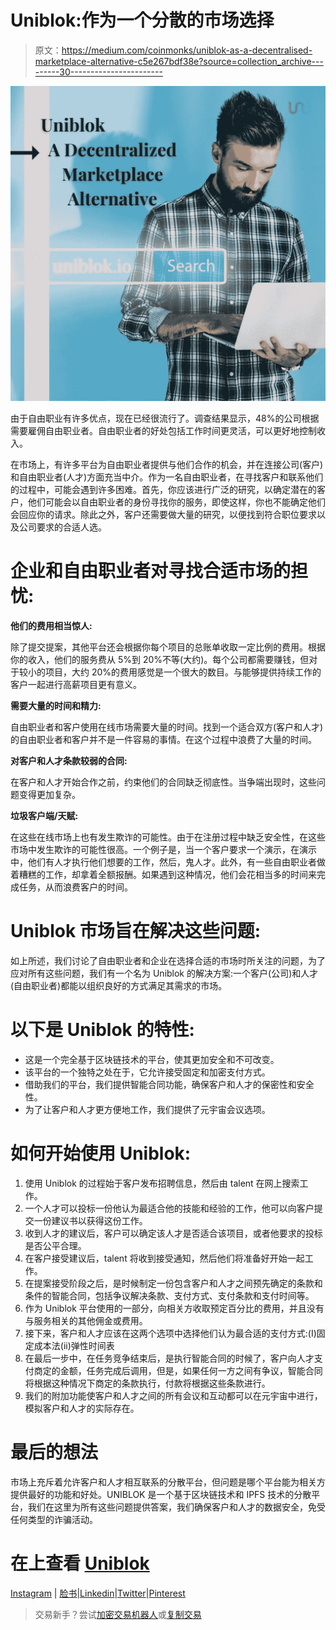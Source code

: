 # Uniblok:作为一个分散的市场选择

> 原文：<https://medium.com/coinmonks/uniblok-as-a-decentralised-marketplace-alternative-c5e267bdf38e?source=collection_archive---------30----------------------->

![](img/121d06af97b86813496e4fa47d1a7d0a.png)

由于自由职业有许多优点，现在已经很流行了。调查结果显示，48%的公司根据需要雇佣自由职业者。自由职业者的好处包括工作时间更灵活，可以更好地控制收入。

在市场上，有许多平台为自由职业者提供与他们合作的机会，并在连接公司(客户)和自由职业者(人才)方面充当中介。作为一名自由职业者，在寻找客户和联系他们的过程中，可能会遇到许多困难。首先，你应该进行广泛的研究，以确定潜在的客户，他们可能会以自由职业者的身份寻找你的服务，即使这样，你也不能确定他们会回应你的请求。除此之外，客户还需要做大量的研究，以便找到符合职位要求以及公司要求的合适人选。

# 企业和自由职业者对寻找合适市场的担忧:

**他们的费用相当惊人:**

除了提交提案，其他平台还会根据你每个项目的总账单收取一定比例的费用。根据你的收入，他们的服务费从 5%到 20%不等(大约)。每个公司都需要赚钱，但对于较小的项目，大约 20%的费用感觉是一个很大的数目。与能够提供持续工作的客户一起进行高薪项目更有意义。

**需要大量的时间和精力:**

自由职业者和客户使用在线市场需要大量的时间。找到一个适合双方(客户和人才)的自由职业者和客户并不是一件容易的事情。在这个过程中浪费了大量的时间。

**对客户和人才条款较弱的合同:**

在客户和人才开始合作之前，约束他们的合同缺乏彻底性。当争端出现时，这些问题变得更加复杂。

**垃圾客户端/天赋:**

在这些在线市场上也有发生欺诈的可能性。由于在注册过程中缺乏安全性，在这些市场中发生欺诈的可能性很高。一个例子是，当一个客户要求一个演示，在演示中，他们有人才执行他们想要的工作，然后，鬼人才。此外，有一些自由职业者做着糟糕的工作，却拿着全额报酬。如果遇到这种情况，他们会花相当多的时间来完成任务，从而浪费客户的时间。

# Uniblok 市场旨在解决这些问题:

如上所述，我们讨论了自由职业者和企业在选择合适的市场时所关注的问题，为了应对所有这些问题，我们有一个名为 Uniblok 的解决方案:一个客户(公司)和人才(自由职业者)都能以组织良好的方式满足其需求的市场。

# 以下是 Uniblok 的特性:

*   这是一个完全基于区块链技术的平台，使其更加安全和不可改变。
*   该平台的一个独特之处在于，它允许接受固定和加密支付方式。
*   借助我们的平台，我们提供智能合同功能，确保客户和人才的保密性和安全性。
*   为了让客户和人才更方便地工作，我们提供了元宇宙会议选项。

# 如何开始使用 Uniblok:

1.  使用 Uniblok 的过程始于客户发布招聘信息，然后由 talent 在网上搜索工作。
2.  一个人才可以投标一份他认为最适合他的技能和经验的工作，他可以向客户提交一份建议书以获得这份工作。
3.  收到人才的建议后，客户可以确定该人才是否适合该项目，或者他要求的投标是否公平合理。
4.  在客户接受建议后，talent 将收到接受通知，然后他们将准备好开始一起工作。
5.  在提案接受阶段之后，是时候制定一份包含客户和人才之间预先确定的条款和条件的智能合同，包括争议解决条款、支付方式、支付条款和支付时间等。
6.  作为 Uniblok 平台使用的一部分，向相关方收取预定百分比的费用，并且没有与服务相关的其他佣金或费用。
7.  接下来，客户和人才应该在这两个选项中选择他们认为最合适的支付方式:(I)固定成本法(ii)弹性时间表
8.  在最后一步中，在任务竞争结束后，是执行智能合同的时候了，客户向人才支付商定的金额，任务完成后调用，但是，如果任何一方之间有争议，智能合同将根据这种情况下商定的条款执行，付款将根据这些条款进行。
9.  我们的附加功能使客户和人才之间的所有会议和互动都可以在元宇宙中进行，模拟客户和人才的实际存在。

# 最后的想法

市场上充斥着允许客户和人才相互联系的分散平台，但问题是哪个平台能为相关方提供最好的功能和好处。UNIBLOK 是一个基于区块链技术和 IPFS 技术的分散平台，我们在这里为所有这些问题提供答案，我们确保客户和人才的数据安全，免受任何类型的诈骗活动。

# 在上查看 [Uniblok](https://uniblok.io/)

[Instagram](https://www.instagram.com/uniblok_techpvtltd/) | [脸书](https://www.facebook.com/Uniblok-Tech-Pvt-Ltd-115934447782742/)|[Linkedin](https://www.linkedin.com/company/uniblok-tech-pvt-ltd)|[Twitter](https://twitter.com/UniblokPVTLTD)|[Pinterest](https://in.pinterest.com/UniblokTechPvtLtd/)

> 交易新手？尝试[加密交易机器人](/coinmonks/crypto-trading-bot-c2ffce8acb2a)或[复制交易](/coinmonks/top-10-crypto-copy-trading-platforms-for-beginners-d0c37c7d698c)
